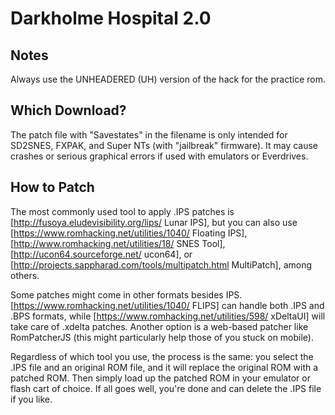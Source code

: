 # Darkholme Hospital 2.0

## Notes

Always use the UNHEADERED (UH) version of the hack for the practice rom.

## Which Download?

The patch file with "Savestates" in the filename is only intended for SD2SNES, FXPAK, and Super NTs (with "jailbreak" firmware). It may cause crashes or serious graphical errors if used with emulators or Everdrives.

## How to Patch

The most commonly used tool to apply .IPS patches is [http://fusoya.eludevisibility.org/lips/ Lunar IPS], but you can also use [https://www.romhacking.net/utilities/1040/ Floating IPS], [http://www.romhacking.net/utilities/18/ SNES Tool], [http://ucon64.sourceforge.net/ ucon64], or [http://projects.sappharad.com/tools/multipatch.html MultiPatch], among others.

Some patches might come in other formats besides IPS. [https://www.romhacking.net/utilities/1040/ FLIPS] can handle both .IPS and .BPS formats, while [https://www.romhacking.net/utilities/598/ xDeltaUI] will take care of .xdelta patches. Another option is a web-based patcher like RomPatcherJS (this might particularly help those of you stuck on mobile).

Regardless of which tool you use, the process is the same: you select the .IPS file and an original ROM file, and it will replace the original ROM with a patched ROM. Then simply load up the patched ROM in your emulator or flash cart of choice. If all goes well, you're done and can delete the .IPS file if you like.
